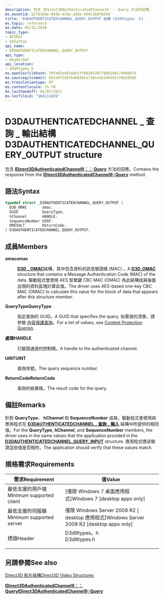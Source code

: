 ```yaml
---
description: 包含 IDirect3DAuthenticatedChannel9：： Query 方法的回應。
ms.assetid: b2783b8e-0436-419a-a93e-93dc1b87024d
title: 'D3DAUTHENTICATEDCHANNEL_QUERY_OUTPUT 結構 (D3d9types .h) '
ms.topic: reference
ms.date: 05/31/2018
topic_type:
- APIRef
- kbSyntax
api_name:
- D3DAUTHENTICATEDCHANNEL_QUERY_OUTPUT
api_type:
- HeaderDef
api_location:
- d3d9types.h
ms.openlocfilehash: 79fe02a483ade1ff60107287799624017496887b
ms.sourcegitcommit: 831e8f3db78ab820e1710cede244553c70e50500
ms.translationtype: MT
ms.contentlocale: zh-TW
ms.lasthandoff: 01/07/2021
ms.locfileid: "104111820"
---
```

# <a name="d3dauthenticatedchannel_query_output-structure"></a><span data-ttu-id="f5f1e-103">D3DAUTHENTICATEDCHANNEL \_ 查詢 \_ 輸出結構</span><span class="sxs-lookup"><span data-stu-id="f5f1e-103">D3DAUTHENTICATEDCHANNEL\_QUERY\_OUTPUT structure</span></span>

<span data-ttu-id="f5f1e-104">包含 [**IDirect3DAuthenticatedChannel9：： Query**](/windows/desktop/api/d3d9/nf-d3d9-idirect3dauthenticatedchannel9-query) 方法的回應。</span><span class="sxs-lookup"><span data-stu-id="f5f1e-104">Contains the response from the [**IDirect3DAuthenticatedChannel9::Query**](/windows/desktop/api/d3d9/nf-d3d9-idirect3dauthenticatedchannel9-query) method.</span></span>

## <a name="syntax"></a><span data-ttu-id="f5f1e-105">語法</span><span class="sxs-lookup"><span data-stu-id="f5f1e-105">Syntax</span></span>


```C++
typedef struct _D3DAUTHENTICATEDCHANNEL_QUERY_OUTPUT {
  D3D_OMAC       omac;
  GUID           QueryType;
  hChannel       HANDLE;
  SequenceNumber UINT;
  HRESULT        ReturnCode;
} D3DAUTHENTICATEDCHANNEL_QUERY_OUTPUT;
```



## <a name="members"></a><span data-ttu-id="f5f1e-106">成員</span><span class="sxs-lookup"><span data-stu-id="f5f1e-106">Members</span></span>

<dl> <dt>

<span data-ttu-id="f5f1e-107">**omac**</span><span class="sxs-lookup"><span data-stu-id="f5f1e-107">**omac**</span></span>
</dt> <dd>

<span data-ttu-id="f5f1e-108">[**D3D \_ OMAC**](d3d-omac.md)結構，其中包含資料的訊息驗證碼 (MAC) 。</span><span class="sxs-lookup"><span data-stu-id="f5f1e-108">A [**D3D\_OMAC**](d3d-omac.md) structure that contains a Message Authentication Code (MAC) of the data.</span></span> <span data-ttu-id="f5f1e-109">驅動程式會使用 AES 型單鍵 CBC MAC (OMAC) 為此結構成員後面出現的資料區塊計算此值。</span><span class="sxs-lookup"><span data-stu-id="f5f1e-109">The driver uses AES-based one-key CBC MAC (OMAC) to calculate this value for the block of data that appears after this structure member.</span></span>

</dd> <dt>

<span data-ttu-id="f5f1e-110">**QueryType**</span><span class="sxs-lookup"><span data-stu-id="f5f1e-110">**QueryType**</span></span>
</dt> <dd>

<span data-ttu-id="f5f1e-111">指定查詢的 GUID。</span><span class="sxs-lookup"><span data-stu-id="f5f1e-111">A GUID that specifies the query.</span></span> <span data-ttu-id="f5f1e-112">如需值的清單，請參閱 [內容保護查詢](content-protection-queries.md)。</span><span class="sxs-lookup"><span data-stu-id="f5f1e-112">For a list of values, see [Content Protection Queries](content-protection-queries.md).</span></span>

</dd> <dt>

<span data-ttu-id="f5f1e-113">**處理**</span><span class="sxs-lookup"><span data-stu-id="f5f1e-113">**HANDLE**</span></span>
</dt> <dd>

<span data-ttu-id="f5f1e-114">已驗證通道的控制碼。</span><span class="sxs-lookup"><span data-stu-id="f5f1e-114">A handle to the authenticated channel.</span></span>

</dd> <dt>

<span data-ttu-id="f5f1e-115">**UINT**</span><span class="sxs-lookup"><span data-stu-id="f5f1e-115">**UINT**</span></span>
</dt> <dd>

<span data-ttu-id="f5f1e-116">查詢序號。</span><span class="sxs-lookup"><span data-stu-id="f5f1e-116">The query sequence number.</span></span>

</dd> <dt>

<span data-ttu-id="f5f1e-117">**ReturnCode**</span><span class="sxs-lookup"><span data-stu-id="f5f1e-117">**ReturnCode**</span></span>
</dt> <dd>

<span data-ttu-id="f5f1e-118">查詢的結果碼。</span><span class="sxs-lookup"><span data-stu-id="f5f1e-118">The result code for the query.</span></span>

</dd> </dl>

## <a name="remarks"></a><span data-ttu-id="f5f1e-119">備註</span><span class="sxs-lookup"><span data-stu-id="f5f1e-119">Remarks</span></span>

<span data-ttu-id="f5f1e-120">針對 **QueryType**、 **hChannel** 和 **SequenceNumber** 成員，驅動程式會使用與應用程式在 [**D3DAUTHENTICATEDCHANNEL \_ 查詢 \_ 輸入**](d3dauthenticatedchannel-query-input.md) 結構中所提供的相同值。</span><span class="sxs-lookup"><span data-stu-id="f5f1e-120">For the **QueryType**, **hChannel**, and **SequenceNumber** members, the driver uses in the same values that the application provided in the [**D3DAUTHENTICATEDCHANNEL\_QUERY\_INPUT**](d3dauthenticatedchannel-query-input.md) structure.</span></span> <span data-ttu-id="f5f1e-121">應用程式應該驗證這些值是否相符。</span><span class="sxs-lookup"><span data-stu-id="f5f1e-121">The application should verify that these values match.</span></span>

## <a name="requirements"></a><span data-ttu-id="f5f1e-122">規格需求</span><span class="sxs-lookup"><span data-stu-id="f5f1e-122">Requirements</span></span>



| <span data-ttu-id="f5f1e-123">需求</span><span class="sxs-lookup"><span data-stu-id="f5f1e-123">Requirement</span></span> | <span data-ttu-id="f5f1e-124">值</span><span class="sxs-lookup"><span data-stu-id="f5f1e-124">Value</span></span> |
|-------------------------------------|----------------------------------------------------------------------------------------|
| <span data-ttu-id="f5f1e-125">最低支援的用戶端</span><span class="sxs-lookup"><span data-stu-id="f5f1e-125">Minimum supported client</span></span><br/> | <span data-ttu-id="f5f1e-126">\[僅限 Windows 7 桌面應用程式\]</span><span class="sxs-lookup"><span data-stu-id="f5f1e-126">Windows 7 \[desktop apps only\]</span></span><br/>                                             |
| <span data-ttu-id="f5f1e-127">最低支援的伺服器</span><span class="sxs-lookup"><span data-stu-id="f5f1e-127">Minimum supported server</span></span><br/> | <span data-ttu-id="f5f1e-128">僅限 Windows Server 2008 R2 \[ desktop 應用程式\]</span><span class="sxs-lookup"><span data-stu-id="f5f1e-128">Windows Server 2008 R2 \[desktop apps only\]</span></span><br/>                                |
| <span data-ttu-id="f5f1e-129">標頭</span><span class="sxs-lookup"><span data-stu-id="f5f1e-129">Header</span></span><br/>                   | <dl> <span data-ttu-id="f5f1e-130"><dt>D3d9types。h</dt></span><span class="sxs-lookup"><span data-stu-id="f5f1e-130"><dt>D3d9types.h</dt></span></span> </dl> |



## <a name="see-also"></a><span data-ttu-id="f5f1e-131">另請參閱</span><span class="sxs-lookup"><span data-stu-id="f5f1e-131">See also</span></span>

<dl> <dt>

[<span data-ttu-id="f5f1e-132">Direct3D 影片結構</span><span class="sxs-lookup"><span data-stu-id="f5f1e-132">Direct3D Video Structures</span></span>](direct3d-video-structures.md)
</dt> <dt>

[<span data-ttu-id="f5f1e-133">**IDirect3DAuthenticatedChannel9：： Query**</span><span class="sxs-lookup"><span data-stu-id="f5f1e-133">**IDirect3DAuthenticatedChannel9::Query**</span></span>](/windows/desktop/api/d3d9/nf-d3d9-idirect3dauthenticatedchannel9-query)
</dt> </dl>

 

 




